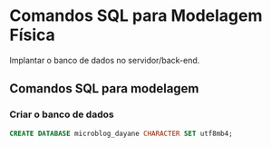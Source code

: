 # Comandos SQL para Modelagem Física

Implantar o banco de dados no servidor/back-end.

## Comandos SQL para modelagem

### Criar o banco de dados

```sql
CREATE DATABASE microblog_dayane CHARACTER SET utf8mb4;
```
